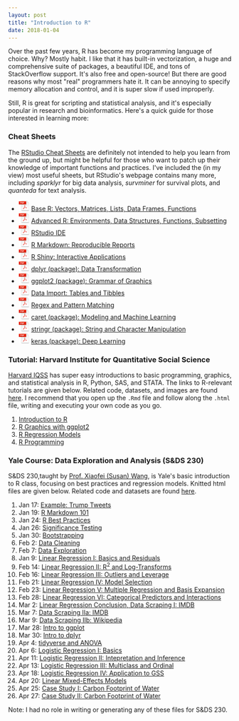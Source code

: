 ```yaml
---
layout: post
title: "Introduction to R"
date: 2018-01-04
---
```


Over the past few years, R has become my programming language of choice. Why? Mostly habit. I like that it has built-in vectorization, a huge and comprehensive suite of packages, a beautiful IDE, and tons of StackOverflow support. It's also free and open-source! But there are good reasons why most "real" programmers hate it. It can be annoying to specify memory allocation and control, and it is super slow if used improperly. 

Still, R is great for scripting and statistical analysis, and it's especially popular in research and bioinformatics. Here's a quick guide for those interested in learning more: 

### Cheat Sheets
The [RStudio Cheat Sheets](https://www.rstudio.com/resources/cheatsheets/) are definitely not intended to help you learn from the ground up, but might be helpful for those who want to patch up their knowledge of important functions and practices. I've included the (in my view) most useful sheets, but RStudio's webpage contains many more, including *sparklyr* for big data analysis,  *survminer* for survival plots, and *quanteda* for text analysis. 

- ![PDF Icon](/img/pdf-icon-sm.png) [Base R: Vectors, Matrices, Lists, Data Frames, Functions](http://github.com/rstudio/cheatsheets/raw/master/base-r.pdf)
- ![PDF Icon](/img/pdf-icon-sm.png) [Advanced R: Environments, Data Structures, Functions, Subsetting](https://www.rstudio.com/wp-content/uploads/2016/02/advancedR.pdf)
- ![PDF Icon](/img/pdf-icon-sm.png) [RStudio IDE](https://github.com/rstudio/cheatsheets/raw/master/rstudio-ide.pdf)
- ![PDF Icon](/img/pdf-icon-sm.png) [R Markdown: Reproducible Reports](https://github.com/rstudio/cheatsheets/raw/master/rmarkdown-2.0.pdf)
- ![PDF Icon](/img/pdf-icon-sm.png) [R Shiny: Interactive Applications](https://github.com/rstudio/cheatsheets/raw/master/shiny.pdf)
- ![PDF Icon](/img/pdf-icon-sm.png) [dplyr (package): Data Transformation](https://github.com/rstudio/cheatsheets/raw/master/data-transformation.pdf)
- ![PDF Icon](/img/pdf-icon-sm.png) [ggplot2 (package): Grammar of Graphics](https://github.com/rstudio/cheatsheets/raw/master/data-visualization-2.1.pdf)
- ![PDF Icon](/img/pdf-icon-sm.png) [Data Import: Tables and Tibbles](https://github.com/rstudio/cheatsheets/raw/master/data-import.pdf)
- ![PDF Icon](/img/pdf-icon-sm.png) [Regex and Pattern Matching](https://www.rstudio.com/wp-content/uploads/2016/09/RegExCheatsheet.pdf)
- ![PDF Icon](/img/pdf-icon-sm.png) [caret (package): Modeling and Machine Learning](https://github.com/rstudio/cheatsheets/raw/master/caret.pdf)
- ![PDF Icon](/img/pdf-icon-sm.png) [stringr (package): String and Character Manipulation](https://github.com/rstudio/cheatsheets/raw/master/strings.pdf)
- ![PDF Icon](/img/pdf-icon-sm.png) [keras (package): Deep Learning](https://github.com/rstudio/cheatsheets/raw/master/keras.pdf)


### Tutorial: Harvard Institute for Quantitative Social Science
[Harvard IQSS](http://tutorials.iq.harvard.edu/) has super easy introductions to basic programming, graphics, and statistical analysis in R, Python, SAS, and STATA. The links to R-relevant tutorials are given below. Related code, datasets, and images are found [here](http://tutorials.iq.harvard.edu/R/). I recommend that you open up the `.Rmd` file and follow along the `.html` file, writing and executing your own code as you go.  
1. [Introduction to R](http://tutorials.iq.harvard.edu/R/Rintro/Rintro.html)  
2. [R Graphics with ggplot2](http://tutorials.iq.harvard.edu/R/Rgraphics/Rgraphics.html)  
3. [R Regression Models](http://tutorials.iq.harvard.edu/R/Rstatistics/Rstatistics.html)  
4. [R Programming](http://tutorials.iq.harvard.edu/R/RProgramming/Rprogramming.html)  


### Yale Course: Data Exploration and Analysis (S&DS 230)
S&DS 230,taught by [Prof. Xiaofei (Susan) Wang](https://statistics.yale.edu/people/xiaofei-susan-wang), is Yale's basic introduction to R class, focusing on best practices and regression models. Knitted html files are given below. Related code and datasets are found [here](/Rmd/S&DS_230/).  

1. Jan 17: [Example: Trump Tweets](/html/S&DS_230/1_17_TrumpTweets.html)   
2. Jan 19: [R Markdown 101](/html/S&DS_230/1_19_RMarkdown.html)   
3. Jan 24: [R Best Practices](/html/S&DS_230/1_24_Questionnaire.html)   
4. Jan 26: [Significance Testing](/html/S&DS_230/1_26_QuestionnairePulseGender.html)   
5. Jan 30: [Bootstrapping](/html/S&DS_230/1_30_Questionnaire_Bootstrap.html)    
6. Feb 2: [Data Cleaning](/html/S&DS_230/2_2_Questionnaire_DataCleaning_class.html)   
7. Feb 7: [Data Exploration](/html/S&DS_230/2_7_atus_cleaning.html)   
8. Jan 9: [Linear Regression I: Basics and Residuals ](/html/S&DS_230/2_9_atus_regression_class-1.html)
9. Feb 14: [Linear Regression II: R<sup>2</sup> and Log-Transforms ](/html/S&DS_230/2_14_Body_Brain_Mass_Data.html)   
10. Feb 16: [Linear Regression III: Outliers and Leverage](/html/S&DS_230/2_16_Body_Fat_Regression.html)   
11. Feb 21: [Linear Regression IV: Model Selection](/html/S&DS_230/2_21_Body_Fat_Regression_2.html)   
12. Feb 23: [Linear Regression V: Multiple Regression and Basis Expansion](/html/S&DS_230/2_23_atus_social_factors_class-1.html)   
13. Feb 28: [Linear Regression VI: Categorical Predictors and Interactions](/html/S&DS_230/2_28_interactions_class.html)     
14. Mar 2: [Linear Regression Conclusion, Data Scraping I: IMDB ](/html/S&DS_230/3_2_Scraping_API.html)   
15. Mar 7: [Data Scraping IIa: IMDB ](/html/S&DS_230/3_7_DataScrapeWiki_class.html)   
16. Mar 9: [Data Scraping IIb: Wikipedia ](/html/S&DS_230/3_9_data_gov_college_ggplot.html)   
17. Mar 28: [Intro to ggplot](/html/S&DS_230/3_28_ggplot.html)   
18. Mar 30: [Intro to dplyr](/html/S&DS_230/3_30_data_wrangling_class.html)   
19. Apr 4: [tidyverse and ANOVA](/html/S&DS_230/4_4_tidyr_ANOVA_class.html)   
20. Apr 6: [Logistic Regression I: Basics](/html/S&DS_230/4_6_ANOVA_logit.html)   
21. Apr 11: [Logistic Regression II: Intepretation and Inference](/html/S&DS_230/4_11_logistic_II_class.html) 
22. Apr 13: [Logistic Regression III: Multiclass and Ordinal](/html/S&DS_230/4_13_logistic_GSS_class.html)   
23. Apr 18: [Logistic Regression IV: Application to GSS ](/html/S&DS_230/4_18_GSSpolitics_class.html)   
24. Apr 20: [Linear Mixed-Effects Models](/html/S&DS_230/4_20_linear_mixed_models.html)   
25. Apr 25: [Case Study I: Carbon Footprint of Water](/html/S&DS_230/4_25_RiverCO2_CaseStudy_class.html)   
26. Apr 27: [Case Study II: Carbon Footprint of Water](/html/S&DS_230/4_27_RiverCO2_CaseStudy_class.html)   

Note: I had no role in writing or generating any of these files for S&DS 230. 
